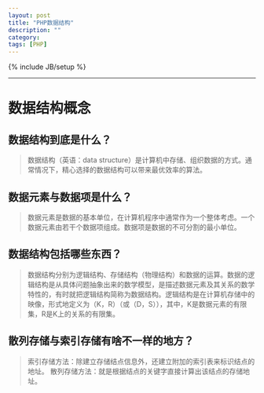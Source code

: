 ```yaml
---
layout: post
title: "PHP数据结构"
description: ""
category: 
tags: [PHP]
---
```

{% include JB/setup %}

---

# 数据结构概念

## 数据结构到底是什么？

> 数据结构（英语：data structure）是计算机中存储、组织数据的方式。通常情况下，精心选择的数据结构可以带来最优效率的算法。

## 数据元素与数据项是什么？

> 数据元素是数据的基本单位，在计算机程序中通常作为一个整体考虑。一个数据元素由若干个数据项组成。数据项是数据的不可分割的最小单位。

## 数据结构包括哪些东西？

> 数据结构分别为逻辑结构、存储结构（物理结构）和数据的运算。数据的逻辑结构是从具体问题抽象出来的数学模型，是描述数据元素及其关系的数学特性的，有时就把逻辑结构简称为数据结构。逻辑结构是在计算机存储中的映像，形式地定义为（K，R）（或（D，S）），其中，K是数据元素的有限集，R是K上的关系的有限集。

## 散列存储与索引存储有啥不一样的地方？

> 索引存储方法：除建立存储结点信息外，还建立附加的索引表来标识结点的地址。
> 散列存储方法：就是根据结点的关键字直接计算出该结点的存储地址。
